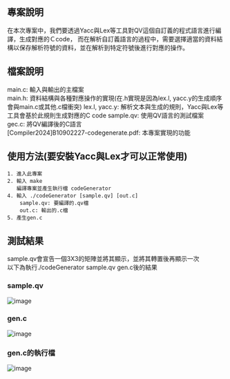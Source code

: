 ## 專案說明
在本次專案中，我們要透過Yacc與Lex等工具對QV這個自訂義的程式語言進行編譯，生成對應的Ｃcode，
而在解析自訂義語言的過程中，需要選擇適當的資料結構以保存解析符號的資料，並在解析到特定符號後進行對應的操作。
## 檔案說明  
main.c: 輸入與輸出的主檔案  
main.h: 資料結構與各種對應操作的實現(在.h實現是因為lex.l, yacc.y的生成順序會與main.c或其他.c檔衝突)
lex.l, yacc.y: 解析文本與生成的規則，Yacc與Lex等工具會基於此規則生成對應的C code
sample.qv: 使用QV語言的測試檔案  
gec.c: 將QV編譯後的C語言  
[Compiler2024]B10902227-codegenerate.pdf: 本專案實現的功能
## 使用方法(要安裝Yacc與Lex才可以正常使用)
    1. 進入此專案
    2. 輸入 make
       編譯專案並產生執行檔 codeGenerator
    4. 輸入 ./codeGenerator [sample.qv] [out.c]
        sample.qv: 要編譯的.qv檔
        out.c: 輸出的.c檔
    5. 產生gen.c

## 測試結果
sample.qv會宣告一個3X3的矩陣並將其顯示，並將其轉置後再顯示一次  
以下為執行./codeGenerator sample.qv gen.c後的結果
### sample.qv
![image](https://github.com/user-attachments/assets/7ad4a9e0-cdb7-445f-9a14-d667c3c1383a)
### gen.c
![image](https://github.com/user-attachments/assets/57c1dd4d-5475-4041-8398-ea654b7b2da6)
### gen.c的執行檔
![image](https://github.com/user-attachments/assets/3fa04577-0ac9-4972-9465-03e80c614866)
